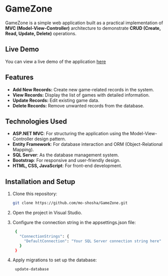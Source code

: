 # GameZone

GameZone is a simple web application built as a practical implementation of **MVC (Model-View-Controller)** architecture to demonstrate **CRUD (Create, Read, Update, Delete)** operations.
## Live Demo

You can view a live demo of the application [here](http://game22zone.runasp.net/)
## Features

- **Add New Records:** Create new game-related records in the system.
- **View Records:** Display the list of games with detailed information.
- **Update Records:** Edit existing game data.
- **Delete Records:** Remove unwanted records from the database.

## Technologies Used

- **ASP.NET MVC**: For structuring the application using the Model-View-Controller design pattern.
- **Entity Framework**: For database interaction and ORM (Object-Relational Mapping).
- **SQL Server**: As the database management system.
- **Bootstrap**: For responsive and user-friendly design.
- **HTML, CSS, JavaScript**: For front-end development.

## Installation and Setup

1. Clone this repository:
   ```bash
   git clone https://github.com/mo-shosha/GameZone.git
2. Open the project in Visual Studio.

3. Configure the connection string in the appsettings.json file:
   ```bash
    {
      "ConnectionStrings": {
        "DefaultConnection": "Your SQL Server connection string here"
      }
    }

4. Apply migrations to set up the database:
   ```bash
    update-database
